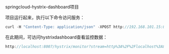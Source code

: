 springcloud-hystrix-dashboard项目

项目运行起来，执行以下命令访问服务：

```javascript
curl -H "Content-Type: application/json" -XPOST http://192.168.101.15:8007/data/feign/query/v1 -d '{"ip":"111.111.111.112","location":{"coordsys":"","lat":"20.027870","lng":"110.162315"}}'
```

在此期间，可访问hystrixdashboard查看监控数据：

```javascript
http://localhost:8007/hystrix/monitor?stream=http%3A%2F%2Flocalhost%3A8007%2Fhystrix.stream
```

